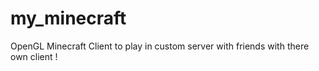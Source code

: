 # my_minecraft
OpenGL Minecraft Client to play in custom server with friends with there own client !
